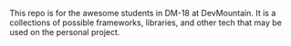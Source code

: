This repo is for the awesome students in DM-18 at DevMountain. It is a collections of possible frameworks, libraries, and other tech that may be used on the personal project.

